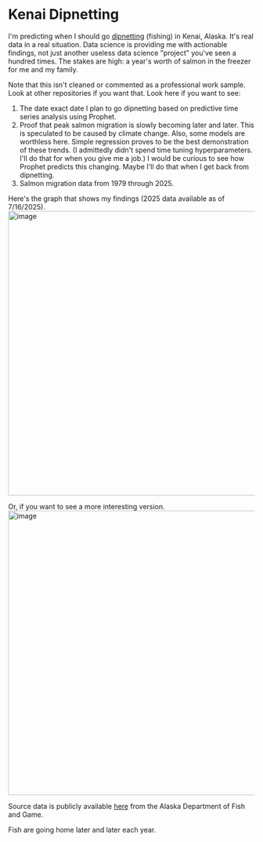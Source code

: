 # Kenai Dipnetting

I'm predicting when I should go [dipnetting](https://alaskaoutdoorssupersite.com/dipnetting-the-kenai) (fishing) in Kenai, Alaska. It's real data in a real situation. Data science is providing me with actionable findings, not just another useless data science "project" you've seen a hundred times. The stakes are high: a year's worth of salmon in the freezer for me and my family.

Note that this isn't cleaned or commented as a professional work sample. Look at other repositories if you want that. Look here if you want to see:
1. The date exact date I plan to go dipnetting based on predictive time series analysis using Prophet.
2. Proof that peak salmon migration is slowly becoming later and later. This is speculated to be caused by climate change. Also, some models are worthless here. Simple regression proves to be the best demonstration of these trends. (I admittedly didn't spend time tuning hyperparameters. I'll do that for when you give me a job.) I would be curious to see how Prophet predicts this changing. Maybe I'll do that when I get back from dipnetting.
3. Salmon migration data from 1979 through 2025.

Here's the graph that shows my findings (2025 data available as of 7/16/2025).
<img width="1326" height="580" alt="image" src="https://github.com/user-attachments/assets/8c6fbd72-87b0-4166-aae4-86662c6e5d09" />


Or, if you want to see a more interesting version. 
<img width="1326" height="580" alt="image" src="https://github.com/user-attachments/assets/4fa4a44d-f46b-4cee-8155-822f1b56c862" />



Source data is publicly available [here](https://www.adfg.alaska.gov/sf/FishCounts/index.cfm?ADFG=main.displayResults&COUNTLOCATIONID=40&SpeciesID=420) from the Alaska Department of Fish and Game. 


Fish are going home later and later each year. 
